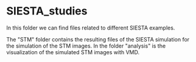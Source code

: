 # SIESTA_studies

In this folder we can find files related to different SIESTA examples.

The "STM" folder contains the resulting files of the SIESTA simulation for the simulation of the STM images. In the folder "analysis" is the visualization of the simulated STM images with VMD.  
